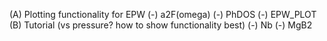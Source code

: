 (A) Plotting functionality for EPW
    (-) a2F(omega)
    (-) PhDOS 
    (-) EPW_PLOT
(B) Tutorial (vs pressure? how to show functionality best)
    (-) Nb
    (-) MgB2 

